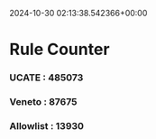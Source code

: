2024-10-30 02:13:38.542366+00:00
# Rule Counter 
 ### UCATE : 485073

 ### Veneto : 87675

 ### Allowlist : 13930
